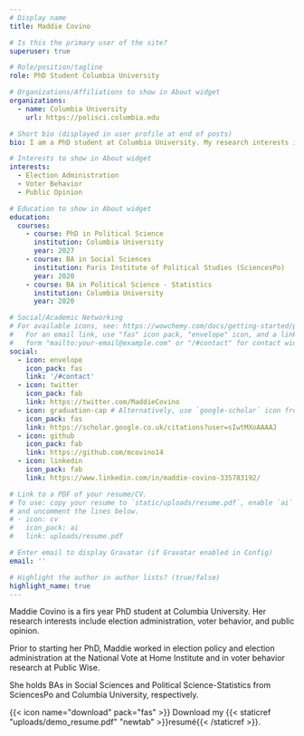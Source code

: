 ```yaml
---
# Display name
title: Maddie Covino

# Is this the primary user of the site?
superuser: true

# Role/position/tagline
role: PhD Student Columbia University

# Organizations/Affiliations to show in About widget
organizations:
  - name: Columbia University
    url: https://polisci.columbia.edu

# Short bio (displayed in user profile at end of posts)
bio: I am a PhD student at Columbia University. My research interests include election administration, voter behavior, and public opinion.

# Interests to show in About widget
interests:
  - Election Administration
  - Voter Behavior
  - Public Opinion

# Education to show in About widget
education:
  courses:
    - course: PhD in Political Science
      institution: Columbia University
      year: 2027
    - course: BA in Social Sciences
      institution: Paris Institute of Political Studies (SciencesPo)
      year: 2020
    - course: BA in Political Science - Statistics
      institution: Columbia University
      year: 2020

# Social/Academic Networking
# For available icons, see: https://wowchemy.com/docs/getting-started/page-builder/#icons
#   For an email link, use "fas" icon pack, "envelope" icon, and a link in the
#   form "mailto:your-email@example.com" or "/#contact" for contact widget.
social:
  - icon: envelope
    icon_pack: fas
    link: '/#contact'
  - icon: twitter
    icon_pack: fab
    link: https://twitter.com/MaddieCovino
  - icon: graduation-cap # Alternatively, use `google-scholar` icon from `ai` icon pack
    icon_pack: fas
    link: https://scholar.google.co.uk/citations?user=sIwtMXoAAAAJ
  - icon: github
    icon_pack: fab
    link: https://github.com/mcovino14
  - icon: linkedin
    icon_pack: fab
    link: https://www.linkedin.com/in/maddie-covino-335783192/

# Link to a PDF of your resume/CV.
# To use: copy your resume to `static/uploads/resume.pdf`, enable `ai` icons in `params.toml`,
# and uncomment the lines below.
# - icon: cv
#   icon_pack: ai
#   link: uploads/resume.pdf

# Enter email to display Gravatar (if Gravatar enabled in Config)
email: ''

# Highlight the author in author lists? (true/false)
highlight_name: true
---
```


Maddie Covino is a firs year PhD student at Columbia University. Her research interests include election administration, voter behavior, and public opinion. 

Prior to starting her PhD, Maddie worked in election policy and election administration at the National Vote at Home Institute and in voter behavior research at Public Wise. 

She holds BAs in Social Sciences and Political Science-Statistics from SciencesPo and Columbia University, respectively.

{{< icon name="download" pack="fas" >}} Download my {{< staticref "uploads/demo_resume.pdf" "newtab" >}}resumé{{< /staticref >}}.
